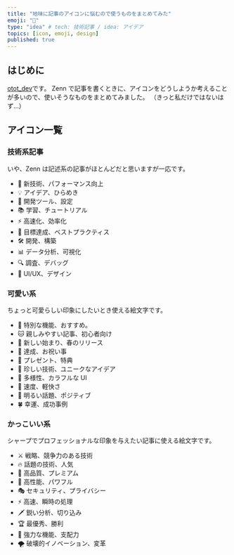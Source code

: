 ```yaml
---
title: "地味に記事のアイコンに悩むので使うものをまとめてみた"
emoji: "🔱"
type: "idea" # tech: 技術記事 / idea: アイデア
topics: [icon, emoji, design]
published: true
---
```


## はじめに
[otot_dev](https://zenn.dev/otot_dev)です。
Zenn で記事を書くときに、アイコンをどうしようか考えることが多いので、使いそうなものをまとめてみました。
（きっと私だけではないはず...）

## アイコン一覧

### 技術系記事

いや、Zenn は記述系の記事がほとんどだと思いますが一応です。

- 🚀 新技術、パフォーマンス向上
- 💡 アイデア、ひらめき
- 🔧 開発ツール、設定
- 📚 学習、チュートリアル
- ⚡ 高速化、効率化
- 🎯 目標達成、ベストプラクティス
- 🛠️ 開発、構築
- 📊 データ分析、可視化
- 🔍 調査、デバッグ
- 🎨 UI/UX、デザイン

### 可愛い系

ちょっと可愛らしい印象にしたいとき使える絵文字です。

- 🌟 特別な機能、おすすめ。
- 🐱 親しみやすい記事、初心者向け
- 🌸 新しい始まり、春のリリース
- 🍰 達成、お祝い事
- 🎀 プレゼント、特典
- 🦄 珍しい技術、ユニークなアイデア
- 🌈 多様性、カラフルな UI
- 🐰 速度、軽快さ
- 🌻 明るい話題、ポジティブ
- 🍀 幸運、成功事例

### かっこいい系

シャープでプロフェッショナルな印象を与えたい記事に使える絵文字です。

- ⚔️ 戦略、競争力のある技術
- 🔥 話題の技術、人気
- 💎 高品質、プレミアム
- 🦅 高性能、パワフル
- 🎭 セキュリティ、プライバシー
- ⚡ 高速、瞬時の処理
- 🗡️ 鋭い分析、切り込み
- 🏆 最優秀、勝利
- 🔱 強力な機能、支配力
- 🌪️ 破壊的イノベーション、変革